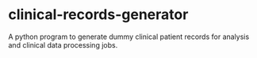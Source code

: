 clinical-records-generator
==========================

A python program to generate dummy clinical patient records for analysis and clinical data processing jobs.
